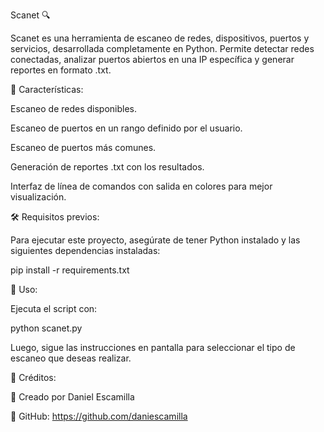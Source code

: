 Scanet 🔍

Scanet es una herramienta de escaneo de redes, dispositivos, puertos y servicios, desarrollada completamente en Python. Permite detectar redes conectadas, analizar puertos abiertos en una IP específica y generar reportes en formato .txt.

🚀 Características:

Escaneo de redes disponibles.

Escaneo de puertos en un rango definido por el usuario.

Escaneo de puertos más comunes.

Generación de reportes .txt con los resultados.

Interfaz de línea de comandos con salida en colores para mejor visualización.

🛠 Requisitos previos:

Para ejecutar este proyecto, asegúrate de tener Python instalado y las siguientes dependencias instaladas:

pip install -r requirements.txt

🏃 Uso:

Ejecuta el script con:

python scanet.py

Luego, sigue las instrucciones en pantalla para seleccionar el tipo de escaneo que deseas realizar.

📌 Créditos:

📌 Creado por Daniel Escamilla

🔗 GitHub: https://github.com/daniescamilla

